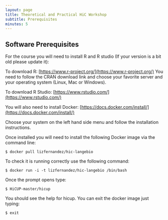 ```yaml
---
layout: page
title: Theoretical and Practical HiC Workshop
subtitle: Prerequisites
minutes: 5
---
```


## Software Prerequisites

For the course you will need to install R and R studio (If your version is a bit old please update it):

To download R:
[https://www.r-project.org/](https://www.r-project.org/)
You need to follow the CRAN download link and choose your favorite server and your operating system (Linux, Mac or Windows). 

To download R Studio:
[https://www.rstudio.com/](https://www.rstudio.com/)

You will also need to install Docker: 
[https://docs.docker.com/install/](https://docs.docker.com/install/)

Choose your system on the left hand side menu and follow the installation instructions. 

Once installed you will need to install the following Docker image via the command line:

~~~ {.bash}
$ docker pull lizfernandez/hic-langebio
~~~
To check it is running correctly use the following command:

~~~ {.bash}
$ docker run -i -t lizfernandez/hic-langebio /bin/bash
~~~
Once the prompt opens type:

~~~ {.bash}
$ HiCUP-master/hicup
~~~
You should see the help for hicup. You can exit the docker image just typing:

~~~ {.bash}
$ exit
~~~
